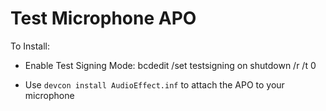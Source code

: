 # Test Microphone APO 

To Install:
- Enable Test Signing Mode:
  bcdedit /set testsigning on
  shutdown /r /t 0

- Use `devcon install AudioEffect.inf` to attach the APO to your microphone
